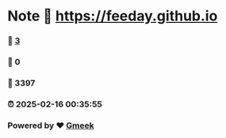 # Note :link: https://feeday.github.io 
### :page_facing_up: [3](https://feeday.github.io/tag.html) 
### :speech_balloon: 0 
### :hibiscus: 3397 
### :alarm_clock: 2025-02-16 00:35:55 
### Powered by :heart: [Gmeek](https://github.com/Meekdai/Gmeek)
